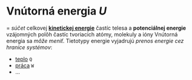 # Vnútorná energia *U*
= *súčet* celkovej **[kinetickej energie](kinetická%20energia.md)** častíc telesa a **potenciálnej energie** vzájomných polôh častíc tvoriacich atómy, molekuly a ióny
Vnútorná energia sa *môže meniť*. Tietotypy energie vyjadrujú *prenos energie cez hranice systémov*:
- [teplo](teplo.md) `Q`
- [práca](práca.md) `W`
- ...

